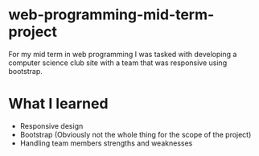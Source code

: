 # web-programming-mid-term-project
For my mid term in web programming I was tasked with developing a computer science club site with a team that was responsive using bootstrap.
# What I learned
* Responsive design
* Bootstrap (Obviously not the whole thing for the scope of the project)
* Handling team members strengths and weaknesses
